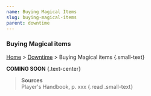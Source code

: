 ```yaml
---
name: Buying Magical Items
slug: buying-magical-items
parent: downtime
---
```

### Buying Magical items
[Home](dm-operations-center) > [Downtime](downtime) > Buying Magical items {.small-text}

**COMING SOON** {.text-center}

> **Sources** <br/>
> Player's Handbook, p. xxx
{.read .small-text}

